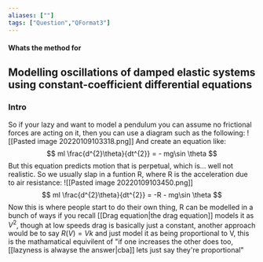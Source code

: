 ```yaml
---
aliases: [""]
tags: ["Question","QFormat3"]
---
```


#### Whats the method for
## Modelling oscillations of damped elastic systems using constant-coefficient differential equations

### Intro
So if your lazy and want to model a pendulum you can assume no frictional forces are acting on it, then you can use a diagram such as the following:
![[Pasted image 20220109103318.png]]
And create an equation like:
$$ ml \frac{d^{2}\theta}{dt^{2}} = - mg\sin \theta $$
But this equation predicts motion that is perpetual, which is... well not realistic. So we usually slap in a funtion R, where R is the acceleration due to air resistance:
![[Pasted image 20220109103450.png]]
$$  ml \frac{d^{2}\theta}{dt^{2}} = -R - mg\sin \theta  $$
Now this is where people start to do their own thing, R can be modelled in a bunch of ways if you recall [[Drag equation|the drag equation]] models it as $V^2$, though at low speeds drag is basically just a constant, another approach would be to say $R(V)=Vk$ and just model it as being proportional to V, this is the mathamatical equivilent of "if one increases the other does too, [[lazyness is alwayse the answer|cba]] lets just say they're proportional"